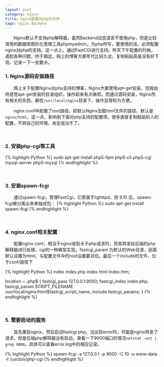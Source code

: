 ```yaml
---
layout: post
category: nginx
title: nginx配置对php的支持
tags: nginx Backend
---
```


&emsp;&emsp;Nginx默认不支持php解释器，虽然Backend动态语言不使用php，但是比较常用的数据库图形化管理工具phpmyadmin，为php所写，要使用的话，必须配置nginx对php的支持。这一点上，通过FastCGI进行支持。昨天下午配置的时候，遇到各种问题，终于搞定。网上的博客大都年代比较久远，复制粘贴真是没有好下场，记录一下一些要点。

<!--more-->

### 1. Nginx源码安装路径

&emsp;&emsp;网上关于配置Nginx对php支持的博客，Nginx大都使用apt-get安装，但我始终感觉apt-get安装的目录组织，操作起来有点麻烦。而通过源码安装，Nginx所有相关的东西，都在`/usr/local/nginx`目录下，操作显得较为方便。

&emsp;&emsp;nginx.conf中配置了root路径，即默认Nginx加载html文件的路径，默认是`nginx/html`，这一点，影响到下面对php支持的配置项，很多直接复制粘贴别人的配置，不顾自己的环境，肯定成功不了。

<br />

### 2. 安装php-cgi等工具

{% highlight Python %}
sudo apt-get install php5-fpm php5-cli php5-cgi mysql-server php5-mysql
{% endhighlight %}

<br />

### 3. 安装spawn-fcgi

&emsp;&emsp;通过spawn-fcgi，管理FastCgi，它原属于lighttpd，但 9.10 后，spawn-fcgi被分离出来单独成包：
{% highlight Python %}
sudo apt-get install spawn-fcgi
{% endhighlight %}

<br />

### 4. nginx.conf相关配置

&emsp;&emsp;配置nginx.conf，相当于nginx收到关于php请求时，将其转发给后端的php解释器进行处理，cgi的一种典型实现。fastcgi_param 为默认的Web目录，前面默认设置为html，与配置文件中的root设置要对应。最后一个include的文件，位于conf/路径下

{% highlight Python %}
index index.php index.html index.htm;

location ~ \.php$ { 
	fastcgi_pass 127.0.0.1:9000; 
	fastcgi_index index.php; 
	fastcgi_param SCRIPT_FILENAME /usr/local/nginx/html$fastcgi_script_name; 
	include fastcgi_params; 
}
{% endhighlight %}

<br />

### 5. 需要启动的服务

&emsp;&emsp;首先重启nginx，然后启动fastcgi php。当出现error时，可能是nginx转发了请求，但是后端php解释器没有启动，查看一下9000端口的情况`netstat –ant | grep 9000`。具体可以查看error.log中的相应记录。

{% highlight Python %}
spawn-fcgi -a 127.0.0.1 -p 9000 -C 10 -u www-data -f /usr/bin/php-cgi
{% endhighlight %}
